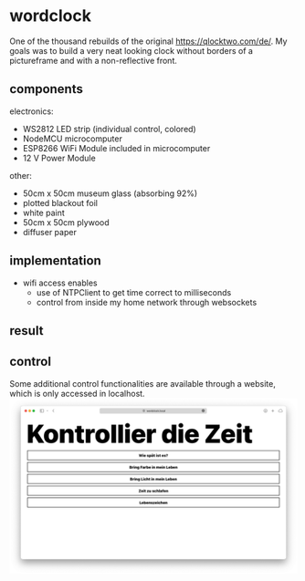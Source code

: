 # wordclock
One of the thousand rebuilds of the original https://qlocktwo.com/de/. 
My goals was to build a very neat looking clock without borders of a pictureframe and with a non-reflective front. 

## components
electronics:
+ WS2812 LED strip (individual control, colored)
+ NodeMCU microcomputer
+ ESP8266 WiFi Module included in microcomputer
+ 12 V Power Module

other:
+ 50cm x 50cm museum glass (absorbing 92%)
+ plotted blackout foil
+ white paint
+ 50cm x 50cm plywood
+ diffuser paper

## implementation
+ wifi access enables
  + use of NTPClient to get time correct to milliseconds
  + control from inside my home network through websockets

## result 
 


## control
Some additional control functionalities are available through a website, which is only accessed in localhost.
<img src="/images/website.png"/>
